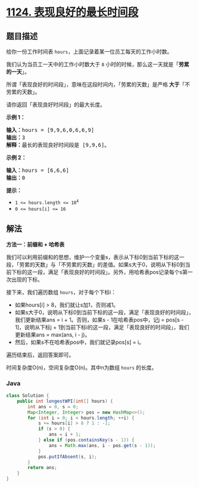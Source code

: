 # [1124. 表现良好的最长时间段](https://leetcode.cn/problems/longest-well-performing-interval)

## 题目描述

<p>给你一份工作时间表&nbsp;<code>hours</code>，上面记录着某一位员工每天的工作小时数。</p>

<p>我们认为当员工一天中的工作小时数大于&nbsp;<code>8</code> 小时的时候，那么这一天就是「<strong>劳累的一天</strong>」。</p>

<p>所谓「表现良好的时间段」，意味在这段时间内，「劳累的天数」是严格<strong> 大于</strong>「不劳累的天数」。</p>

<p>请你返回「表现良好时间段」的最大长度。</p>

<p><strong>示例 1：</strong></p>

<pre>
<strong>输入：</strong>hours = [9,9,6,0,6,6,9]
<strong>输出：</strong>3
<strong>解释：</strong>最长的表现良好时间段是 [9,9,6]。</pre>

<p><strong>示例 2：</strong></p>

<pre>
<strong>输入：</strong>hours = [6,6,6]
<strong>输出：</strong>0
</pre>

<p><strong>提示：</strong></p>

<ul>
	<li><code>1 &lt;= hours.length &lt;= 10<sup>4</sup></code></li>
	<li><code>0 &lt;= hours[i] &lt;= 16</code></li>
</ul>

## 解法

**方法一：前缀和 + 哈希表**

我们可以利用前缀和的思想，维护一个变量s，表示从下标0到当前下标的这一段，「劳累的天数」与「不劳累的天数」的差值。如果s大于0，说明从下标0到当前下标的这一段，满足「表现良好的时间段」。另外，用哈希表pos记录每个s第一次出现的下标。

接下来，我们遍历数组 `hours`，对于每个下标i：

-   如果hours[i] > 8，我们就让s加1，否则减1。
-   如果s大于0，说明从下标0到当前下标的这一段，满足「表现良好的时间段」，我们更新结果ans = i + 1。否则，如果s - 1在哈希表pos中，记j = pos[s - 1]，说明从下标j + 1到当前下标i的这一段，满足「表现良好的时间段」，我们更新结果ans = max(ans, i - j)。
-   然后，如果s不在哈希表pos中，我们就记录pos[s] = i。

遍历结束后，返回答案即可。

时间复杂度O(n)，空间复杂度O(n)。其中n为数组 `hours` 的长度。

### **Java**

```java
class Solution {
    public int longestWPI(int[] hours) {
        int ans = 0, s = 0;
        Map<Integer, Integer> pos = new HashMap<>();
        for (int i = 0; i < hours.length; ++i) {
            s += hours[i] > 8 ? 1 : -1;
            if (s > 0) {
                ans = i + 1;
            } else if (pos.containsKey(s - 1)) {
                ans = Math.max(ans, i - pos.get(s - 1));
            }
            pos.putIfAbsent(s, i);
        }
        return ans;
    }
}
```
